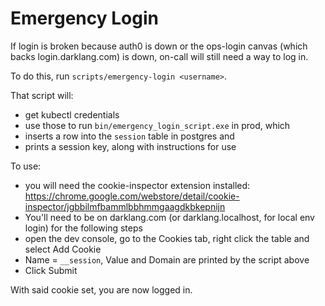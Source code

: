 Emergency Login
===============

If login is broken because auth0 is down or the ops-login canvas (which backs
login.darklang.com) is down, on-call will still need a way to log in.

To do this, run `scripts/emergency-login <username>`.

That script will:
- get kubectl credentials
- use those to run `bin/emergency_login_script.exe` in prod, which
- inserts a row into the `session` table in postgres and
- prints a session key, along with instructions for use

To use:
- you will need the cookie-inspector extension installed:
  https://chrome.google.com/webstore/detail/cookie-inspector/jgbbilmfbammlbbhmmgaagdkbkepnijn
- You'll need to be on darklang.com (or darklang.localhost, for local env login) for the following steps
- open the dev console, go to the Cookies tab, right click the table and select
  Add Cookie
- Name = `__session`, Value and Domain are printed by the script above
- Click Submit

With said cookie set, you are now logged in.
